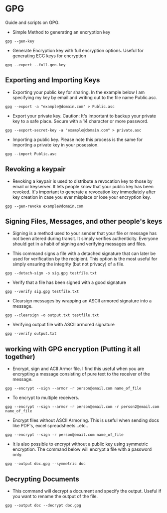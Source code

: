 # GPG
Guide and scripts on GPG.

- Simple Method to generating an encryption key
```
gpg --gen-key
```
- Generate Encryption key with full encryption options. Useful for generating ECC keys for encryption

```
gpg --expert --full-gen-key
```
## Exporting and Importing Keys
- Exporting your public key for sharing. In the example below I am specifying my key by email and writing out to the file name Public.asc.
```
gpg --export -a "example@domain.com" > Public.asc
```
- Export your private key. Caution: It's important to backup your private key to a safe place. Secure with a 14 character or more password.
```
gpg --export-secret-key -a "example@domain.com" > private.asc
```
- Importing a public key. Please note this process is the same for importing a private key in your posession.
```
gpg --import Public.asc
```
## Revoking a keypair
- Revoking a keypair is used to distribute a revocation key to those by email or keyserver. It lets people know that your public key has been revoked. 
It's important to generate a revocation key immediately after key creation in case you ever misplace or lose your encryption key.
```
gpg --gen-revoke example@domain.com
```
## Signing Files, Messages, and other people's keys
- Signing is a method used to your sender that your file or message has not been altered during transit. It simply verifies
authenticity. Everyone should get in a habit of signing and verifying messages and files. 

- This command signs a file with a detached signature that can later be used for verification by the recipient. 
This option is the most useful for simply ensuring the integrity (but not privacy) of a file.
```
gpg --detach-sign -o sig.gpg testfile.txt
```
- Verify that a file has been signed with a good signature
```
gpg --verify sig.gpg testfile.txt
```
- Clearsign messages by wrapping an ASCII armored signature into a message. 
```
gpg --clearsign -o output.txt testfile.txt
```
- Verifying output file with ASCII armored signature
```
gpg --verify output.txt
```
## working with GPG encryption (Putting it all together)
- Encrypt, sign and ACII Armor file. I find this useful when you are encrypting a message consisting of pure text to the receiver of the message. 
```
gpg --encrypt --sign --armor -r person@email.com name_of_file
```
- To encrypt to multiple receivers. 
```
gpg --encrypt --sign --armor -r person@email.com -r person2@email.com name_of_file
```
- Encrypt files without ASCII Armoring. This is useful when sending docs like PDF's, excel spreadsheets...etc..
```
gpg --encrypt --sign -r person@email.com name_of_file
```
- It is also possible to encrypt without a public key using symmetric encryption. The command below will encrypt a file with a password only. 
```
gpg --output doc.gpg --symmetric doc
```
## Decrypting Documents
- This command will decrypt a document and specify the output. Useful if you want to rename the output of the file. 
```
gpg --output doc --decrypt doc.gpg
```
